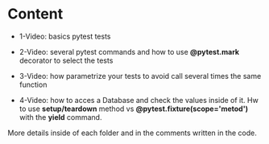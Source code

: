 # Content

- 1-Video: basics pytest tests

- 2-Video: several pytest commands and how to use **@pytest.mark** decorator to select the tests

- 3-Video: how parametrize your tests to avoid call several times the same function

- 4-Video: how to acces a Database and check the values inside of it. Hw to use **setup/teardown** method vs **@pytest.fixture(scope='metod')** with the **yield** command.

More details inside of each folder and in the comments written in the code.
